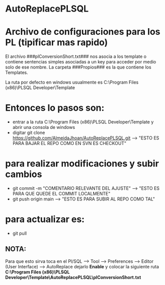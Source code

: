 # AutoReplacePLSQL
# Archivo de configuraciones para los PL (tipificar mas rapido)


El archivo ###plConversionShort.txt### nos asocia a los template o contiene sentencias simples asociadas a un key para acceder por medio solo de ese nombre.
La carpeta ###Propios### es la que contiene los Templates.

La ruta por defecto en windows usualmente es C:\Program Files (x86)\PLSQL Developer\Template

# Entonces lo pasos son:

* entrar a la ruta C:\Program Files (x86)\PLSQL Developer\Template y abrir una consola de windows
* digitar           git clone https://github.com/AlmeidaJhoan/AutoReplacePLSQL.git    --> "ESTO ES PARA BAJAR EL REPO COMO EN SVN ES CHECKOUT"


# para realizar modificaciones y subir cambios

* git commit -m "COMENTARIO RELEVANTE DEL AJUSTE"    --> "ESTO ES PARA QUE QUEDE EL COMMIT LOCALMENTE"
* git push origin main --> "ESTO ES PARA SUBIR AL REPO COMO TAL"


# para actualizar es:

* git pull


## NOTA:

Para que esto sirva toca en el Pl/SQL --> Tool --> Preferences --> Editor (User Interface) --> AutoReplace dejarlo **Enable** y colocar la siguiente ruta **C:\Program Files (x86)\PLSQL Developer\Template\AutoReplacePLSQL\plConversionShort.txt**
